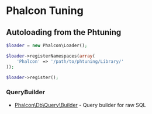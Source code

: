 Phalcon Tuning
==============

## Autoloading from the Phtuning

```php
$loader = new Phalcon\Loader();

$loader->registerNamespaces(array(
    'Phalcon' => '/path/to/phtuning/Library/'
));

$loader->register();
```

### QueryBuilder
* [Phalcon\Db\Query\Builder](https://github.com/tmihalik/phtuning-php/tree/master/Library/Db/Query) - Query builder for raw SQL
